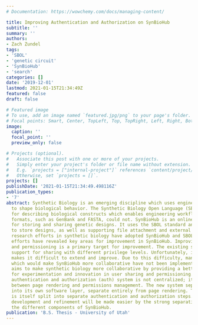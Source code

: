 ```yaml
---
# Documentation: https://wowchemy.com/docs/managing-content/

title: Improving Authentication and Authorization on SynBioHub
subtitle: ''
summary: ''
authors:
- Zach Zundel
tags:
- 'SBOL'
- 'genetic circuit'
- 'SynBioHub'
- 'search'
categories: []
date: '2019-12-01'
lastmod: 2021-01-15T21:34:49Z
featured: false
draft: false

# Featured image
# To use, add an image named `featured.jpg/png` to your page's folder.
# Focal points: Smart, Center, TopLeft, Top, TopRight, Left, Right, BottomLeft, Bottom, BottomRight.
image:
  caption: ''
  focal_point: ''
  preview_only: false

# Projects (optional).
#   Associate this post with one or more of your projects.
#   Simply enter your project's folder or file name without extension.
#   E.g. `projects = ["internal-project"]` references `content/project/deep-learning/index.md`.
#   Otherwise, set `projects = []`.
projects: []
publishDate: '2021-01-15T21:34:49.498116Z'
publication_types:
- '7'
abstract: Synthetic Biology is an emerging discipline which uses engineering principles
  to shape biological behavior. The Synthetic Biology Open Language (SBOL) is a standard
  for describing biological constructs which enables engineering workflows that previous
  formats, such as GenBank and FASTA, could not. SynBioHub is an online repository
  for storing and sharing genetic designs. It uses the SBOL standard and an RDF triplestore
  to store designs, as well as supporting file attachment and external links. Several
  research efforts in synthetic biology have adopted SynBioHub and SBOL. These research
  efforts have revealed key areas for improvement in SynBioHub. Improving user sharing
  and permissioning is a primary target for improvement. The existing system has basic
  support for sharing with different privilege levels. Unfortunately, its architecture
  makes it difficult to extend and improve. Due to this difficulty, many features
  which would make SynBioHub more collaborative have not been implemented. This work
  aims to make synthetic biology more collaborative by providing a better foundation
  for experimentation and innovation in user sharing and permissioning. The existing
  authentication and authorization (auth) system is not centralized; it mixes concerns
  between page rendering and permissions management. The new system separates auth
  into its own software layer, separate entirely from page rendering. This new layer
  is itself split into separate authentication and authorization steps. New feature
  development and refinement will be made easier by the strong separations between
  the different components of SynBioHub.
publication: 'B.S. Thesis - University of Utah'
---
```

